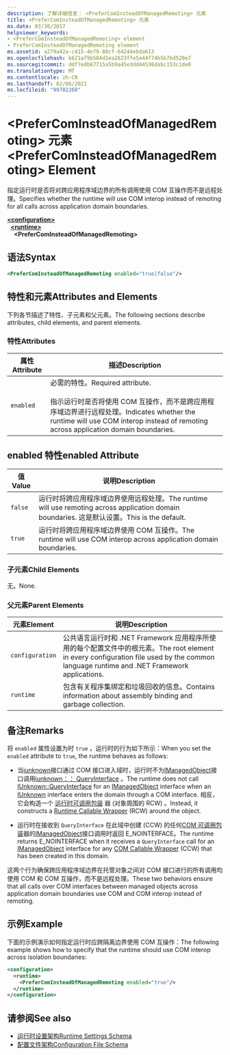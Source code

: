 ```yaml
---
description: 了解详细信息： <PreferComInsteadOfManagedRemoting> 元素
title: <PreferComInsteadOfManagedRemoting> 元素
ms.date: 03/30/2017
helpviewer_keywords:
- <PreferComInsteadOfManagedRemoting> element
- PreferComInsteadOfManagedRemoting element
ms.assetid: a279a42a-c415-4e79-88cf-64244ebda613
ms.openlocfilehash: b621af9b584d1ea2623ffe5a44f74b5b7bd520e7
ms.sourcegitcommit: ddf7edb67715a5b9a45e3dd44536dabc153c1de0
ms.translationtype: MT
ms.contentlocale: zh-CN
ms.lasthandoff: 02/06/2021
ms.locfileid: "99782268"
---
```

# <a name="prefercominsteadofmanagedremoting-element"></a><span data-ttu-id="bb376-103">\<PreferComInsteadOfManagedRemoting> 元素</span><span class="sxs-lookup"><span data-stu-id="bb376-103">\<PreferComInsteadOfManagedRemoting> Element</span></span>

<span data-ttu-id="bb376-104">指定运行时是否将对跨应用程序域边界的所有调用使用 COM 互操作而不是远程处理。</span><span class="sxs-lookup"><span data-stu-id="bb376-104">Specifies whether the runtime will use COM interop instead of remoting for all calls across application domain boundaries.</span></span>  
  
[**\<configuration>**](../configuration-element.md)\
&nbsp;&nbsp;[**\<runtime>**](runtime-element.md)\
&nbsp;&nbsp;&nbsp;&nbsp;**\<PreferComInsteadOfManagedRemoting>**  
  
## <a name="syntax"></a><span data-ttu-id="bb376-105">语法</span><span class="sxs-lookup"><span data-stu-id="bb376-105">Syntax</span></span>  
  
```xml  
<PreferComInsteadOfManagedRemoting enabled="true|false"/>  
```  
  
## <a name="attributes-and-elements"></a><span data-ttu-id="bb376-106">特性和元素</span><span class="sxs-lookup"><span data-stu-id="bb376-106">Attributes and Elements</span></span>  

 <span data-ttu-id="bb376-107">下列各节描述了特性、子元素和父元素。</span><span class="sxs-lookup"><span data-stu-id="bb376-107">The following sections describe attributes, child elements, and parent elements.</span></span>  
  
### <a name="attributes"></a><span data-ttu-id="bb376-108">特性</span><span class="sxs-lookup"><span data-stu-id="bb376-108">Attributes</span></span>  
  
|<span data-ttu-id="bb376-109">属性</span><span class="sxs-lookup"><span data-stu-id="bb376-109">Attribute</span></span>|<span data-ttu-id="bb376-110">描述</span><span class="sxs-lookup"><span data-stu-id="bb376-110">Description</span></span>|  
|---------------|-----------------|  
|`enabled`|<span data-ttu-id="bb376-111">必需的特性。</span><span class="sxs-lookup"><span data-stu-id="bb376-111">Required attribute.</span></span><br /><br /> <span data-ttu-id="bb376-112">指示运行时是否将使用 COM 互操作，而不是跨应用程序域边界进行远程处理。</span><span class="sxs-lookup"><span data-stu-id="bb376-112">Indicates whether the runtime will use COM interop instead of remoting across application domain boundaries.</span></span>|  
  
## <a name="enabled-attribute"></a><span data-ttu-id="bb376-113">enabled 特性</span><span class="sxs-lookup"><span data-stu-id="bb376-113">enabled Attribute</span></span>  
  
|<span data-ttu-id="bb376-114">值</span><span class="sxs-lookup"><span data-stu-id="bb376-114">Value</span></span>|<span data-ttu-id="bb376-115">说明</span><span class="sxs-lookup"><span data-stu-id="bb376-115">Description</span></span>|  
|-----------|-----------------|  
|`false`|<span data-ttu-id="bb376-116">运行时将跨应用程序域边界使用远程处理。</span><span class="sxs-lookup"><span data-stu-id="bb376-116">The runtime will use remoting across application domain boundaries.</span></span> <span data-ttu-id="bb376-117">这是默认设置。</span><span class="sxs-lookup"><span data-stu-id="bb376-117">This is the default.</span></span>|  
|`true`|<span data-ttu-id="bb376-118">运行时将跨应用程序域边界使用 COM 互操作。</span><span class="sxs-lookup"><span data-stu-id="bb376-118">The runtime will use COM interop across application domain boundaries.</span></span>|  
  
### <a name="child-elements"></a><span data-ttu-id="bb376-119">子元素</span><span class="sxs-lookup"><span data-stu-id="bb376-119">Child Elements</span></span>  

 <span data-ttu-id="bb376-120">无。</span><span class="sxs-lookup"><span data-stu-id="bb376-120">None.</span></span>  
  
### <a name="parent-elements"></a><span data-ttu-id="bb376-121">父元素</span><span class="sxs-lookup"><span data-stu-id="bb376-121">Parent Elements</span></span>  
  
|<span data-ttu-id="bb376-122">元素</span><span class="sxs-lookup"><span data-stu-id="bb376-122">Element</span></span>|<span data-ttu-id="bb376-123">说明</span><span class="sxs-lookup"><span data-stu-id="bb376-123">Description</span></span>|  
|-------------|-----------------|  
|`configuration`|<span data-ttu-id="bb376-124">公共语言运行时和 .NET Framework 应用程序所使用的每个配置文件中的根元素。</span><span class="sxs-lookup"><span data-stu-id="bb376-124">The root element in every configuration file used by the common language runtime and .NET Framework applications.</span></span>|  
|`runtime`|<span data-ttu-id="bb376-125">包含有关程序集绑定和垃圾回收的信息。</span><span class="sxs-lookup"><span data-stu-id="bb376-125">Contains information about assembly binding and garbage collection.</span></span>|  
  
## <a name="remarks"></a><span data-ttu-id="bb376-126">备注</span><span class="sxs-lookup"><span data-stu-id="bb376-126">Remarks</span></span>  

 <span data-ttu-id="bb376-127">将 `enabled` 属性设置为时 `true` ，运行时的行为如下所示：</span><span class="sxs-lookup"><span data-stu-id="bb376-127">When you set the `enabled` attribute to `true`, the runtime behaves as follows:</span></span>  
  
- <span data-ttu-id="bb376-128">当[iunknown](/windows/win32/api/unknwn/nn-unknwn-iunknown)接口通过 COM 接口进入域时，运行时不为[IManagedObject](../../../unmanaged-api/hosting/imanagedobject-interface.md)接口调用[iunknown：： QueryInterface](/windows/win32/api/unknwn/nf-unknwn-iunknown-queryinterface(q)) 。</span><span class="sxs-lookup"><span data-stu-id="bb376-128">The runtime does not call [IUnknown::QueryInterface](/windows/win32/api/unknwn/nf-unknwn-iunknown-queryinterface(q)) for an [IManagedObject](../../../unmanaged-api/hosting/imanagedobject-interface.md) interface when an [IUnknown](/windows/win32/api/unknwn/nn-unknwn-iunknown) interface enters the domain through a COM interface.</span></span> <span data-ttu-id="bb376-129">相反，它会构造一个 [运行时可调用包装](../../../../standard/native-interop/runtime-callable-wrapper.md) 器 (对象周围的 RCW) 。</span><span class="sxs-lookup"><span data-stu-id="bb376-129">Instead, it constructs a [Runtime Callable Wrapper](../../../../standard/native-interop/runtime-callable-wrapper.md) (RCW) around the object.</span></span>  
  
- <span data-ttu-id="bb376-130">运行时在接收到 `QueryInterface` 在此域中创建 (CCW) 的任何[COM 可调用包装](../../../../standard/native-interop/com-callable-wrapper.md)器的[IManagedObject](../../../unmanaged-api/hosting/imanagedobject-interface.md)接口调用时返回 E_NOINTERFACE。</span><span class="sxs-lookup"><span data-stu-id="bb376-130">The runtime returns E_NOINTERFACE when it receives a `QueryInterface` call for an [IManagedObject](../../../unmanaged-api/hosting/imanagedobject-interface.md) interface for any [COM Callable Wrapper](../../../../standard/native-interop/com-callable-wrapper.md) (CCW) that has been created in this domain.</span></span>  
  
 <span data-ttu-id="bb376-131">这两个行为确保跨应用程序域边界在托管对象之间对 COM 接口进行的所有调用均使用 COM 和 COM 互操作，而不是远程处理。</span><span class="sxs-lookup"><span data-stu-id="bb376-131">These two behaviors ensure that all calls over COM interfaces between managed objects across application domain boundaries use COM and COM interop instead of remoting.</span></span>  
  
## <a name="example"></a><span data-ttu-id="bb376-132">示例</span><span class="sxs-lookup"><span data-stu-id="bb376-132">Example</span></span>  

 <span data-ttu-id="bb376-133">下面的示例演示如何指定运行时应跨隔离边界使用 COM 互操作：</span><span class="sxs-lookup"><span data-stu-id="bb376-133">The following example shows how to specify that the runtime should use COM interop across isolation boundaries:</span></span>  
  
```xml  
<configuration>  
  <runtime>  
    <PreferComInsteadOfManagedRemoting enabled="true"/>  
  </runtime>  
</configuration>  
```  
  
## <a name="see-also"></a><span data-ttu-id="bb376-134">请参阅</span><span class="sxs-lookup"><span data-stu-id="bb376-134">See also</span></span>

- [<span data-ttu-id="bb376-135">运行时设置架构</span><span class="sxs-lookup"><span data-stu-id="bb376-135">Runtime Settings Schema</span></span>](index.md)
- [<span data-ttu-id="bb376-136">配置文件架构</span><span class="sxs-lookup"><span data-stu-id="bb376-136">Configuration File Schema</span></span>](../index.md)
